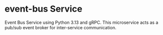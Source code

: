 # event-bus Service

Event Bus Service using Python 3.13 and gRPC. This microservice acts as a pub/sub event broker for inter-service communication.
